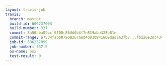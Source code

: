 ```yaml
---
layout: travis-job
travis:
  branch: master
  build-id: 606237094
  build-number: 337
  commit: 8a50aba09ccf0108c864d6b4f7e819aba325b81e
  commit-range: a7534fabb07968367aed4d930941669dad2a3fb7...fb120e3dc43485c14ad6e3e27fc773a678e2ee6a
  job-id: 606237099
  job-number: 337.5
  os-name: osx
  test-result: 0
---
```

